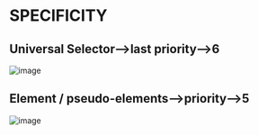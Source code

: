 # SPECIFICITY
## Universal Selector-->last priority-->6
![image](https://github.com/user-attachments/assets/d7362614-34bf-496a-8595-7e8c01019996)
## Element / pseudo-elements-->priority-->5
![image](https://github.com/user-attachments/assets/5dc8d220-3f43-47ac-aae0-022e8e1f1aa5)
